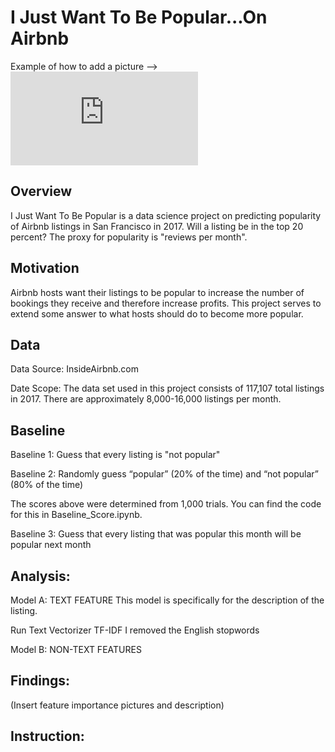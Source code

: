 # I Just Want To Be Popular...On Airbnb

Example of how to add a picture --> ![alt text](https://raw.githubusercontent.com/username/projectname/branch/path/to/img.p)


## Overview
I Just Want To Be Popular is a data science project on predicting popularity of Airbnb listings in San Francisco in 2017. Will a listing be in the top 20 percent?
The proxy for popularity is "reviews per month".


## Motivation
Airbnb hosts want their listings to be popular to increase the number of bookings they receive and therefore increase profits. 
This project serves to extend some answer to what hosts should do to become more popular. 


## Data

Data Source:
InsideAirbnb.com

Date Scope:
The data set used in this project consists of 117,107 total listings in 2017. There are approximately 8,000-16,000 listings per month. 


## Baseline

Baseline 1: Guess that every listing is "not popular"

Baseline 2: Randomly guess “popular” (20% of the time) and “not popular” (80% of the time)

The scores above were determined from 1,000 trials. You can find the code for this in Baseline_Score.ipynb.

Baseline 3: Guess that every listing that was popular this month will be popular next month

## Analysis:

Model A: TEXT FEATURE
This model is specifically for the description of the listing. 


Run Text Vectorizer TF-IDF
  I removed the English stopwords

Model B: NON-TEXT FEATURES


## Findings:
(Insert feature importance pictures and description)
  
  
## Instruction:

  
